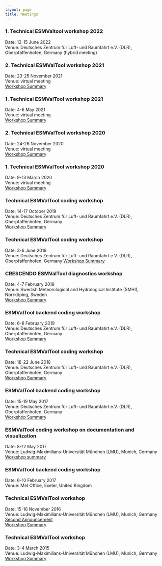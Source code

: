 ```yaml
---
layout: page
title: Meetings
---
```


### 1. Technical ESMValtool workshop 2022

Date: 13-15 June 2022 \
Venue: Deutsches Zentrum für Luft- und Raumfahrt e.V. (DLR), Oberpfaffenhofen, Germany (hybrid meeting)

### 2. Technical ESMValTool workshop 2021

Date: 23-25 November 2021 \
Venue: virtual meeting \
[Workshop Summary](/assets/pdf/Summary_ESMValTool_Workshop_Nov_2021.pdf)

### 1. Technical ESMValTool workshop 2021

Date: 4-6 May 2021 \
Venue: virtual meeting \
[Workshop Summary](/assets/pdf/Summary_ESMValTool_Workshop_May_2021.pdf)

### 2. Technical ESMValTool workshop 2020

Date: 24-26 November 2020 \
Venue: virtual meeting \
[Workshop Summary](/assets/pdf/Summary_ESMValTool_Workshop_Nov_2020.pdf)

### 1. Technical ESMValTool workshop 2020
Date: 9-13 March 2020 \
Venue: virtual meeting \
[Workshop Summary](/assets/pdf/Summary_ESMValTool_Workshop_Mar_2020.pdf)

### Technical ESMValTool coding workshop

Date: 14-17 October 2019 \
Venue: Deutsches Zentrum für Luft- und Raumfahrt e.V. (DLR), Oberpfaffenhofen, Germany \
[Workshop Summary](/assets/pdf/Summary_ESMValTool_Workshop_Oct_2019.pdf)

### Technical ESMValTool coding workshop

Date: 3-6 June 2019 \
Venue: Deutsches Zentrum für Luft- und Raumfahrt e.V. (DLR), Oberpfaffenhofen, Germany
[Workshop Summary](/assets/pdf/4thTechnicalESMValToolWorkshop_190603.pdf)

### CRESCENDO ESMValTool diagnostics workshop

Date: 4-7 February 2019 \
Venue: Swedish Meteorological and Hydrological Institute (SMHI), Norrköping, Sweden \
[Workshop Summary](/assets/pdf/ESMValTool_Workshop_Summary_201902.pdf)

### ESMValTool backend coding workshop

Date: 6-8 February 2019 \
Venue: Deutsches Zentrum für Luft- und Raumfahrt e.V. (DLR), Oberpfaffenhofen, Germany \
[Workshop Summary](/assets/pdf/ESMValTool_Workshop_Summary_201902.pdf)

### Technical ESMValTool coding workshop

Date: 18-22 June 2018 \
Venue: Deutsches Zentrum für Luft- und Raumfahrt e.V. (DLR), Oberpfaffenhofen, Germany \
[Workshop Summary](/assets/pdf/ESMValTool-v2_Workshop2018.pdf)

### ESMValTool backend coding workshop

Date: 15-19 May 2017 \
Venue: Deutsches Zentrum für Luft- und Raumfahrt e.V. (DLR), Oberpfaffenhofen, Germany \
[Workshop Summary](/assets/pdf/ESMValTool_2ndCodingWorkshopBackend_Summary_1705_Sent.pdf)

### ESMValTool coding workshop on documentation and visualization

Date: 8-12 May 2017 \
Venue: Ludwig-Maximilians-Universität München (LMU), Munich, Germany \
[Workshop summary](/assets/pdf/ESMValTool_1stCodingWorkshopDocuVisualization_Summary_1705_Sent.pdf)

### ESMValTool backend coding workshop

Date: 6-10 February 2017 \
Venue: Met Office, Exeter, United Kingdom

### Technical ESMValTool workshop

Date: 15-16 November 2016 \
Venue: Ludwig-Maximilians-Universität München (LMU), Munich, Germany \
[Second Announcement](201611_TechnicalWorkshopESMValTool_SecondAnnouncement.pdf) \
[Workshop Summary](/assets/pdf/201611_TechnicalWorkshopESMValTool_WorkshopSummary.pdf)

### Technical ESMValTool workshop

Date: 3-4 March 2015 \
Venue: Ludwig-Maximilians-Universität München (LMU), Munich, Germany \
[Workshop Summary](/assets/pdf/201503_TechnicalWorkshopESMValTool_WorkshopSummary.pdf)